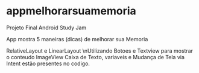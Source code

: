 # appmelhorarsuamemoria
Projeto Final Android Study Jam

App mostra 5 maneiras (dicas) de melhorar sua Memoria

RelativeLayout e LinearLayout
\nUtilizando Botoes e Textview para mostrar o conteudo
ImageView
Caixa de Texto, variaveis
e Mudança de Tela via Intent estão presentes no codigo.
